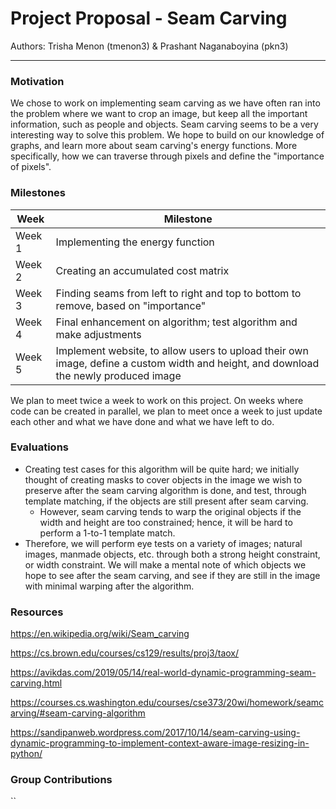 # Project Proposal - Seam Carving

Authors: Trisha Menon (tmenon3) & Prashant Naganaboyina (pkn3)

---

### Motivation

We chose to work on implementing seam carving as we have often ran into the problem where we want to crop an image, but keep all the important information, such as people and objects. Seam carving seems to be a very interesting way to solve this problem.
We hope to build on our knowledge of graphs, and learn more about seam carving's energy functions. More specifically, how we can traverse through pixels and define the "importance of pixels".

### Milestones

| Week   | Milestone                                                                                                                            |
| ------ | ------------------------------------------------------------------------------------------------------------------------------------ |
| Week 1 | Implementing the energy function                                                                                                     |
| Week 2 | Creating an accumulated cost matrix                                                                                                  |
| Week 3 | Finding seams from left to right and top to bottom to remove, based on "importance"                                                  |
| Week 4 | Final enhancement on algorithm; test algorithm and make adjustments                                                                  |
| Week 5 | Implement website, to allow users to upload their own image, define a custom width and height, and download the newly produced image |

We plan to meet twice a week to work on this project. On weeks where code can be created in parallel, we plan to meet once a week to just update each other and what we have done and what we have left to do.

### Evaluations

- Creating test cases for this algorithm will be quite hard; we initially thought of creating masks to cover objects in the image we wish to preserve after the seam carving algorithm is done, and test, through template matching, if the objects are still present after seam carving.
  - However, seam carving tends to warp the original objects if the width and height are too constrained; hence, it will be hard to perform a 1-to-1 template match.
- Therefore, we will perform eye tests on a variety of images; natural images, manmade objects, etc. through both a strong height constraint, or width constraint. We will make a mental note of which objects we hope to see after the seam carving, and see if they are still in the image with minimal warping after the algorithm.

### Resources

https://en.wikipedia.org/wiki/Seam_carving

https://cs.brown.edu/courses/cs129/results/proj3/taox/

https://avikdas.com/2019/05/14/real-world-dynamic-programming-seam-carving.html

https://courses.cs.washington.edu/courses/cse373/20wi/homework/seamcarving/#seam-carving-algorithm

https://sandipanweb.wordpress.com/2017/10/14/seam-carving-using-dynamic-programming-to-implement-context-aware-image-resizing-in-python/

### Group Contributions
``
